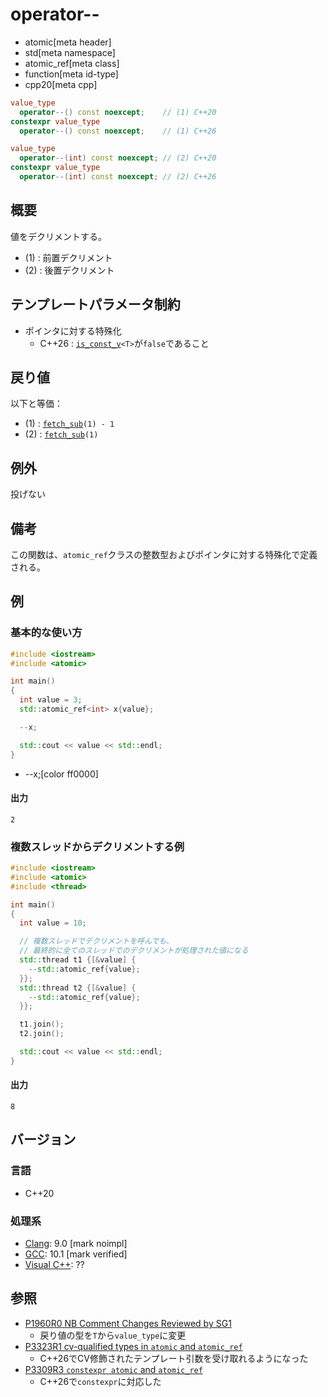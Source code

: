 # operator--
* atomic[meta header]
* std[meta namespace]
* atomic_ref[meta class]
* function[meta id-type]
* cpp20[meta cpp]

```cpp
value_type
  operator--() const noexcept;    // (1) C++20
constexpr value_type
  operator--() const noexcept;    // (1) C++26

value_type
  operator--(int) const noexcept; // (2) C++20
constexpr value_type
  operator--(int) const noexcept; // (2) C++26
```

## 概要
値をデクリメントする。

- (1) : 前置デクリメント
- (2) : 後置デクリメント


## テンプレートパラメータ制約
- ポインタに対する特殊化
    - C++26 : [`is_const_v`](/reference/type_traits/is_const.md)`<T>`が`false`であること


## 戻り値
以下と等価：

- (1) : [`fetch_sub`](fetch_sub.md)`(1) - 1`
- (2) : [`fetch_sub`](fetch_sub.md)`(1)`


## 例外
投げない


## 備考
この関数は、`atomic_ref`クラスの整数型およびポインタに対する特殊化で定義される。


## 例
### 基本的な使い方
```cpp example
#include <iostream>
#include <atomic>

int main()
{
  int value = 3;
  std::atomic_ref<int> x{value};

  --x;

  std::cout << value << std::endl;
}
```
* --x;[color ff0000]

#### 出力
```
2
```

### 複数スレッドからデクリメントする例
```cpp example
#include <iostream>
#include <atomic>
#include <thread>

int main()
{
  int value = 10;

  // 複数スレッドでデクリメントを呼んでも、
  // 最終的に全てのスレッドでのデクリメントが処理された値になる
  std::thread t1 {[&value] {
    --std::atomic_ref{value};
  }};
  std::thread t2 {[&value] {
    --std::atomic_ref{value};
  }};

  t1.join();
  t2.join();

  std::cout << value << std::endl;
}
```

#### 出力
```
8
```

## バージョン
### 言語
- C++20

### 処理系
- [Clang](/implementation.md#clang): 9.0 [mark noimpl]
- [GCC](/implementation.md#gcc): 10.1 [mark verified]
- [Visual C++](/implementation.md#visual_cpp): ??


## 参照
- [P1960R0 NB Comment Changes Reviewed by SG1](http://www.open-std.org/jtc1/sc22/wg21/docs/papers/2019/p1960r0.html)
    - 戻り値の型を`T`から`value_type`に変更
- [P3323R1 cv-qualified types in `atomic` and `atomic_ref`](https://open-std.org/jtc1/sc22/wg21/docs/papers/2024/p3323r1.html)
    - C++26でCV修飾されたテンプレート引数を受け取れるようになった
- [P3309R3 `constexpr atomic` and `atomic_ref`](https://open-std.org/jtc1/sc22/wg21/docs/papers/2024/p3309r3.html)
    - C++26で`constexpr`に対応した
